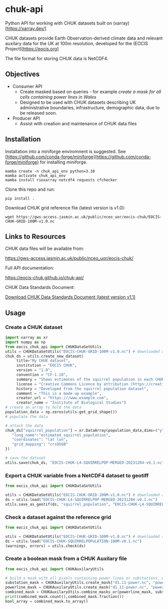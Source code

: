 # chuk-api

Python API for working with CHUK datasets built on (xarray)[https://xarray.dev/]

CHUK datasets provide Earth Observation-derived climate data and relevant auxilary data for the UK at 100m resolution, developed for the (EOCIS Project)[https://eocis.org]

The file format for storing CHUK data is NetCDF4.

## Objectives

* Consumer API
  * Create masked based on queries - for example *create a mask for all cells containing power lines in Wales*
  * Designed to be used with CHUK datasets describing UK administrative boundaries, infrastructure, demographic data, due to be released soon.
* Producer API
  * Assist with creation and maintenance of CHUK data files
  
## Installation

Installation into a miniforge enviromnent is suggested.  See [https://github.com/conda-forge/miniforge](https://github.com/conda-forge/miniforge) for installing miniforge.


```
mamba create -n chuk_api_env python=3.10
mamba activate chuk_api_env
mamba install rioxarray netcdf4 requests cfchecker
```

Clone this repo and run:

```
pip install .
```

Download CHUK grid reference file (latest version is v1.0):

```
wget https://gws-access.jasmin.ac.uk/public/nceo_uor/eocis-chuk/EOCIS-CHUK-GRID-100M-v1.0.nc
```

## Links to Resources

CHUK data files will be available from:

https://gws-access.jasmin.ac.uk/public/nceo_uor/eocis-chuk/

Full API documentation:

https://eocis-chuk.github.io/chuk-api/

CHUK Data Standards Document:

[Download CHUK Data Standards Document (latest version v1.1)](docs_src/EOCIS_CHUK_data_standards_v1.1.pdf)

## Usage

### Create a CHUK dataset

```python
import xarray as xr
import numpy as np
from eocis_chuk_api import CHUKDataSetUtils
utils = CHUKDataSetUtils("EOCIS-CHUK-GRID-100M-v1.0.nc") # downloaded as described above
chuk_ds = utils.create_new_dataset(
     title="My CHUK dataset",
     institution = "EOCIS CHUK",
     version = "1.0",
     convention = "CF-1.10",
     summary = "Shows estimates of the squirrel population in each CHUK grid cell",
     license = "Creative Commons Licence by attribution (https://creativecommons.org/licenses/by/4.0/)",
     history = "Developed from the squirrel population dataset",
     comment = "This is a made up example",
     creator_url = "https:///www.example.com",
     creator_name = "Institute of Biological Studies")
# create an array to hold the data
population_data = np.zeros(utils.get_grid_shape())
# populate the data

# attach the data
chuk_ds["squirrel_population"] = xr.DataArray(population_data,dims=("y","x"), attrs={
   "long_name":"estimated_squirrel_population",
   "coordinates": "lat lon",
   "grid_mapping": "crsOSGB"
})

# save the dataset
utils.save(chuk_ds, "EOCIS-CHUK-L4-SQUIRRELPOP-MERGED-20231204-v0.1.nc")
```

### Export a CHUK variable from a NetCDF4 dataset to geotiff

```python
from eocis_chuk_api import CHUKDataSetUtils

utils = CHUKDataSetUtils("EOCIS-CHUK-GRID-100M-v1.0.nc") # downloaded as described above
ds = utils.load("EOCIS-CHUK-L4-SQUIRRELPOP-MERGED-20231204-v0.1.nc")
utils.save_as_geotif(ds, "squirrel_population", "EOCIS-CHUK-L4-SQUIRRELPOP-MERGED-20231204-v0.1.TIF")
```

### Check a dataset against the reference grid

```python
from eocis_chuk_api import CHUKDataSetUtils

utils = CHUKDataSetUtils("EOCIS-CHUK-GRID-100M-v1.0.nc") # downloaded as described above
ds = utils.load("EOCIS-CHUK-SQUIRRELPOPULATION-100M-v0.1.nc")
(warnings, errors) = utils.check(ds)
```

### Create a boolean mask from a CHUK Auxilary file

```python
from eocis_chuk_api import CHUKAuxilaryUtils

# build a mask with all pixels containing power lines or substations, whatever the voltage
substation_mask = CHUKAuxilaryUtils.create_mask("d1.11-power.nc", "powerline", mask_values="*kV")
powerline_mask = CHUKAuxilaryUtils.create_mask("d1.11-power.nc", "powerline", mask_values="*kV")
combined_mask = CHUKAuxilaryUtils.combine_masks_or(powerline_mask, substation_mask)
print(combined_mask.count(),combined_mask.fraction())
bool_array = combined_mask.to_array()
```




